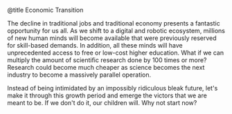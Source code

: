 @title Economic Transition

The decline in traditional jobs and traditional economy presents a fantastic opportunity for us all. As we shift to a digital and robotic ecosystem, millions of new human minds will become available that were previously reserved for skill-based demands. In addition, all these minds will have unprecedented access to free or low-cost higher education. What if we can multiply the amount of scientific research done by 100 times or more? Research could become much cheaper as science becomes the next industry to become a massively parallel operation.

Instead of being intimidated by an impossibly ridiculous bleak future, let's make it through this growth period and emerge the victors that we are meant to be. If we don't do it, our children will. Why not start now?